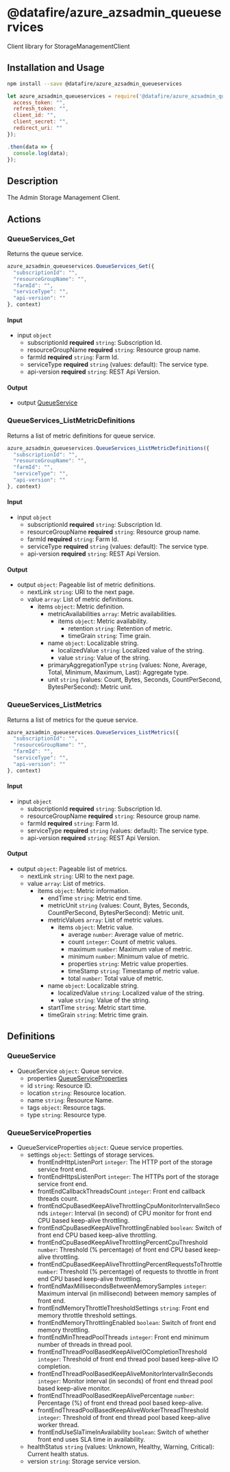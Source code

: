 # @datafire/azure_azsadmin_queueservices

Client library for StorageManagementClient

## Installation and Usage
```bash
npm install --save @datafire/azure_azsadmin_queueservices
```
```js
let azure_azsadmin_queueservices = require('@datafire/azure_azsadmin_queueservices').create({
  access_token: "",
  refresh_token: "",
  client_id: "",
  client_secret: "",
  redirect_uri: ""
});

.then(data => {
  console.log(data);
});
```

## Description

The Admin Storage Management Client.

## Actions

### QueueServices_Get
Returns the queue service.


```js
azure_azsadmin_queueservices.QueueServices_Get({
  "subscriptionId": "",
  "resourceGroupName": "",
  "farmId": "",
  "serviceType": "",
  "api-version": ""
}, context)
```

#### Input
* input `object`
  * subscriptionId **required** `string`: Subscription Id.
  * resourceGroupName **required** `string`: Resource group name.
  * farmId **required** `string`: Farm Id.
  * serviceType **required** `string` (values: default): The service type.
  * api-version **required** `string`: REST Api Version.

#### Output
* output [QueueService](#queueservice)

### QueueServices_ListMetricDefinitions
Returns a list of metric definitions for queue service.


```js
azure_azsadmin_queueservices.QueueServices_ListMetricDefinitions({
  "subscriptionId": "",
  "resourceGroupName": "",
  "farmId": "",
  "serviceType": "",
  "api-version": ""
}, context)
```

#### Input
* input `object`
  * subscriptionId **required** `string`: Subscription Id.
  * resourceGroupName **required** `string`: Resource group name.
  * farmId **required** `string`: Farm Id.
  * serviceType **required** `string` (values: default): The service type.
  * api-version **required** `string`: REST Api Version.

#### Output
* output `object`: Pageable list of metric definitions.
  * nextLink `string`: URI to the next page.
  * value `array`: List of metric definitions.
    * items `object`: Metric definition.
      * metricAvailabilities `array`: Metric availabilities.
        * items `object`: Metric availability.
          * retention `string`: Retention of metric.
          * timeGrain `string`: Time grain.
      * name `object`: Localizable string.
        * localizedValue `string`: Localized value of the string.
        * value `string`: Value of the string.
      * primaryAggregationType `string` (values: None, Average, Total, Minimum, Maximum, Last): Aggregate type.
      * unit `string` (values: Count, Bytes, Seconds, CountPerSecond, BytesPerSecond): Metric unit.

### QueueServices_ListMetrics
Returns a list of metrics for the queue service.


```js
azure_azsadmin_queueservices.QueueServices_ListMetrics({
  "subscriptionId": "",
  "resourceGroupName": "",
  "farmId": "",
  "serviceType": "",
  "api-version": ""
}, context)
```

#### Input
* input `object`
  * subscriptionId **required** `string`: Subscription Id.
  * resourceGroupName **required** `string`: Resource group name.
  * farmId **required** `string`: Farm Id.
  * serviceType **required** `string` (values: default): The service type.
  * api-version **required** `string`: REST Api Version.

#### Output
* output `object`: Pageable list of metrics.
  * nextLink `string`: URI to the next page.
  * value `array`: List of metrics.
    * items `object`: Metric information.
      * endTime `string`: Metric end time.
      * metricUnit `string` (values: Count, Bytes, Seconds, CountPerSecond, BytesPerSecond): Metric unit.
      * metricValues `array`: List of metric values.
        * items `object`: Metric value.
          * average `number`: Average value of metric.
          * count `integer`: Count of metric values.
          * maximum `number`: Maximum value of metric.
          * minimum `number`: Minimum value of metric.
          * properties `string`: Metric value properties.
          * timeStamp `string`: Timestamp of metric value.
          * total `number`: Total value of metric.
      * name `object`: Localizable string.
        * localizedValue `string`: Localized value of the string.
        * value `string`: Value of the string.
      * startTime `string`: Metric start time.
      * timeGrain `string`: Metric time grain.



## Definitions

### QueueService
* QueueService `object`: Queue service.
  * properties [QueueServiceProperties](#queueserviceproperties)
  * id `string`: Resource ID.
  * location `string`: Resource location.
  * name `string`: Resource Name.
  * tags `object`: Resource tags.
  * type `string`: Resource type.

### QueueServiceProperties
* QueueServiceProperties `object`: Queue service properties.
  * settings `object`: Settings of storage services.
    * frontEndHttpListenPort `integer`: The HTTP port of the storage service front end.
    * frontEndHttpsListenPort `integer`: The HTTPs port of the storage service front end.
    * frontEndCallbackThreadsCount `integer`: Front end callback threads count.
    * frontEndCpuBasedKeepAliveThrottlingCpuMonitorIntervalInSeconds `integer`: Interval (in second) of CPU monitor for front end CPU based keep-alive throttling.
    * frontEndCpuBasedKeepAliveThrottlingEnabled `boolean`: Switch of front end CPU based keep-alive throttling.
    * frontEndCpuBasedKeepAliveThrottlingPercentCpuThreshold `number`: Threshold (% percentage) of front end CPU based keep-alive throttling.
    * frontEndCpuBasedKeepAliveThrottlingPercentRequestsToThrottle `number`: Threshold (% percentage) of requests to throttle in front end CPU based keep-alive throttling.
    * frontEndMaxMillisecondsBetweenMemorySamples `integer`: Maximum interval (in millisecond) between memory samples of front end.
    * frontEndMemoryThrottleThresholdSettings `string`: Front end memory throttle threshold settings.
    * frontEndMemoryThrottlingEnabled `boolean`: Switch of front end memory throttling.
    * frontEndMinThreadPoolThreads `integer`: Front end minimum number of threads in thread pool.
    * frontEndThreadPoolBasedKeepAliveIOCompletionThreshold `integer`: Threshold of front end thread pool based keep-alive IO completion.
    * frontEndThreadPoolBasedKeepAliveMonitorIntervalInSeconds `integer`: Monitor interval (in seconds) of front end thread pool based keep-alive monitor.
    * frontEndThreadPoolBasedKeepAlivePercentage `number`: Percentage (%) of front end thread pool based keep-alive.
    * frontEndThreadPoolBasedKeepAliveWorkerThreadThreshold `integer`: Threshold of front end thread pool based keep-alive worker thread.
    * frontEndUseSlaTimeInAvailability `boolean`: Switch of whether front end uses SLA time in availability.
  * healthStatus `string` (values: Unknown, Healthy, Warning, Critical): Current health status.
  * version `string`: Storage service version.


